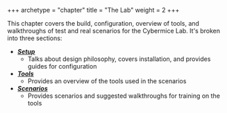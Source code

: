 +++
archetype = "chapter"
title = "The Lab"
weight = 2
+++

This chapter covers the build, configuration, overview of tools, and walkthroughs of test and real scenarios for the Cybermice Lab. It's broken into three sections:

* [***Setup***](./setup/)
    * Talks about design philosophy, covers installation, and provides guides for configuration
* [***Tools***](./tools/)
    * Provides an overview of the tools used in the scenarios
* [***Scenarios***](./scenarios/)
    * Provides scenarios and suggested walkthroughs for training on the tools
